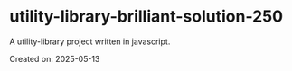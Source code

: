 # utility-library-brilliant-solution-250

A utility-library project written in javascript.

Created on: 2025-05-13
